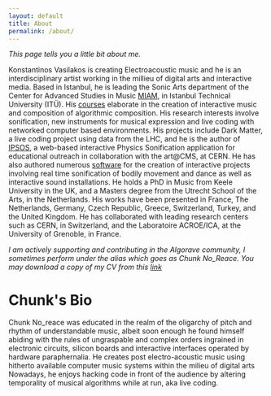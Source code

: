 ```yaml
---
layout: default
title: About
permalink: /about/
---
```


_This page tells you a little bit about me._

Konstantinos Vasilakos is creating Electroacoustic music and he is an interdisciplinary artist working in the millieu of digital arts and interactive media. Based in Istanbul, he is leading the Sonic Arts department of the Center for Advanced Studies in Music [MIAM](https://www.miam.itu.edu.tr), in Istanbul Technical University (ITÜ). His [courses](https://konvas.github.io/teaching/) elaborate in the creation of interactive music and composition of algorithmic composition. His research interests involve sonification, new instruments for musical expression and live coding with networked computer based environments. His projects include Dark Matter, a live coding project using data from the LHC, and he is the author of [IPSOS](http://ipsos.web.cern.ch/IPSOS_support_website/support.html), a web-based interactive Physics Sonification application for educational outreach in collaboration with the art@CMS, at CERN. He has also authored numerous [software](https://konvas.github.io/software/) for the creation of interactive projects involving real time sonification of bodily movement and dance as well as interactive sound installations. He holds a PhD in Music from Keele University in the UK, and a Masters degree from the Utrecht School of the Arts, in the Netherlands. His works have been presented in France, The Netherlands, Germany, Czech Republic, Greece, Switzerland, Turkey, and the United Kingdom. He has collaborated with leading research centers such as CERN, in Switzerland, and the Laboratoire ACROE/ICA, at the University of Grenoble, in France.

_I am actively supporting and contributing in the Algorave community, I sometimes perform under the alias which goes as Chunk No_Reace. You may download a copy of my CV from this [link](./files/kv_one_page_cv-project-links.pdf)_

# Chunk's Bio
Chunk No_reace was educated in the realm of the oligarchy of pitch and rhythm of understandable music, albeit soon enough he found himself abiding with the rules of ungraspable and complex orders ingrained in electronic circuits, silicon boards and interactive interfaces operated by hardware paraphernalia. He creates post electro-acoustic music using hitherto available computer music systems within the milieu of digital arts Nowadays, he enjoys hacking code in front of the audience by altering temporality of musical algorithms while at run, aka live coding.
